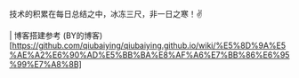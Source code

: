 技术的积累在每日总结之中，冰冻三尺，非一日之寒！✌️



| 博客搭建参考 (BY的博客)[https://github.com/qiubaiying/qiubaiying.github.io/wiki/%E5%8D%9A%E5%AE%A2%E6%90%AD%E5%BB%BA%E8%AF%A6%E7%BB%86%E6%95%99%E7%A8%8B]